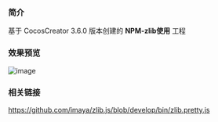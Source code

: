 ### 简介

基于 CocosCreator 3.6.0 版本创建的 **NPM-zlib使用** 工程

### 效果预览
![image](../../../image/202209/2022092001.jpg)

### 相关链接
https://github.com/imaya/zlib.js/blob/develop/bin/zlib.pretty.js